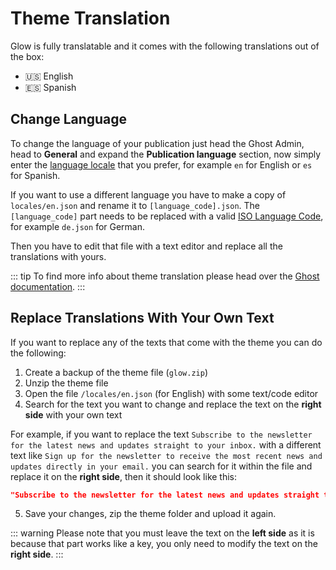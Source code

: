 # Theme Translation

Glow is fully translatable and it comes with the following translations out of the box:

* 🇺🇸 English
* 🇪🇸 Spanish

## Change Language

To change the language of your publication just head the Ghost Admin, head to **General** and expand the **Publication language** section, now simply enter the [language locale](https://www.w3schools.com/tags/ref_language_codes.asp) that you prefer, for example `en` for English or `es` for Spanish.

If you want to use a different language you have to make a copy of `locales/en.json` and rename it to `[language_code].json`. The `[language_code]` part needs to be replaced with a valid [ISO Language Code](https://www.w3schools.com/tags/ref_language_codes.asp), for example `de.json` for German.

Then you have to edit that file with a text editor and replace all the translations with yours.

::: tip
To find more info about theme translation please head over the [Ghost documentation](https://ghost.org/docs/themes/helpers/translate/).
:::

## Replace Translations With Your Own Text

If you want to replace any of the texts that come with the theme you can do the following:

1. Create a backup of the theme file (`glow.zip`)
2. Unzip the theme file
3. Open the file `/locales/en.json` (for English) with some text/code editor
4. Search for the text you want to change and replace the text on the **right side** with your own text

For example, if you want to replace the text `Subscribe to the newsletter for the latest news and updates straight to your inbox.` with a different text like `Sign up for the newsletter to receive the most recent news and updates directly in your email.` you can search for it within the file and replace it on the **right side**, then it should look like this:

```json
"Subscribe to the newsletter for the latest news and updates straight to your inbox.": "Sign up for the newsletter to receive the most recent news and updates directly in your email."
```

5. Save your changes, zip the theme folder and upload it again.

::: warning
Please note that you must leave the text on the **left side** as it is because that part works like a key, you only need to modify the text on the **right side**.
:::
